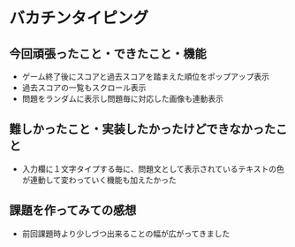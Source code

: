 # バカチンタイピング

## 今回頑張ったこと・できたこと・機能
- ゲーム終了後にスコアと過去スコアを踏まえた順位をポップアップ表示
- 過去スコアの一覧もスクロール表示
- 問題をランダムに表示し問題毎に対応した画像も連動表示

## 難しかったこと・実装したかったけどできなかったこと
- 入力欄に１文字タイプする毎に、問題文として表示されているテキストの色が連動して変わっていく機能も加えたかった

## 課題を作ってみての感想
- 前回課題時より少しづつ出来ることの幅が広がってきました